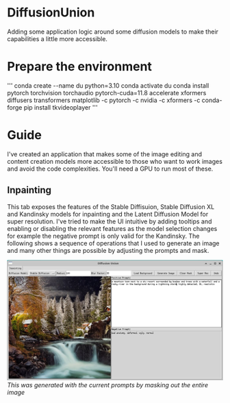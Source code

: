 # DiffusionUnion
Adding some application logic around some diffusion models to make their capabilities a little more accessible.

# Prepare the environment
'''
conda create --name du python=3.10
conda activate du
conda install pytorch torchvision torchaudio pytorch-cuda=11.8 accelerate xformers diffusers transformers matplotlib -c pytorch -c nvidia -c xformers -c conda-forge 
pip install tkvideoplayer
'''

# Guide
I've created an application that makes some of the image editing and content creation models more accessible to those who want to work images and avoid the code complexities. You'll need a GPU to run most of these.

## Inpainting
This tab exposes the features of the Stable Diffisuion, Stable Diffusion XL and Kandinsky models for inpainting and the Latent Diffusion Model for super resolution. I've tried to make the UI intuitive by adding tooltips and enabling or disabling the relevant features as the model selection changes for example the negative prompt is only valid for the Kandinsky. The following shows a sequence of operations that I used to generate an image and many other things are possible by adjusting the prompts and mask.

![](./assets/1.png)
*This was generated with the current prompts by masking out the entire image*